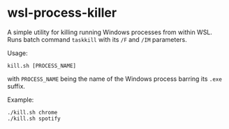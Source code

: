# wsl-process-killer
A simple utility for killing running Windows processes from within WSL. Runs batch command `taskkill` with its `/F` and `/IM` parameters. 

Usage:
```
kill.sh [PROCESS_NAME]
```
with `PROCESS_NAME` being the name of the Windows process barring its `.exe` suffix.

Example:
```
./kill.sh chrome
./kill.sh spotify
```
